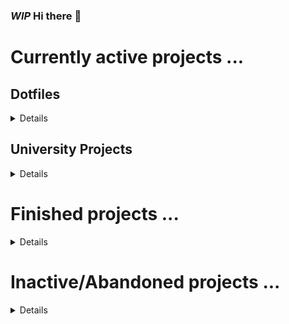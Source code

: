 ### *WIP* Hi there 👋 

# Currently active projects ...
## Dotfiles
<details>
  
### Main repository

### Submodules
|Name|Description|
|----|-----------|
|hyprConf|Dotfiles for hyprland and hyprpaper|

</details>

## University Projects
<details>
  
|Name|Language|Goal|
|-|-|-|
|practiceTask1|C++|Who knows?|

</details>


# Finished projects ...
<details>
  
|Name|Language|Goal|
|-|-|-|
|Placeholder|Plholder|Plholder|

</details>

# Inactive/Abandoned projects ...
<details>

|Name|Language|Goal|
|-|-|-|
|Apos|C++|Learn more about databases|

</details>
